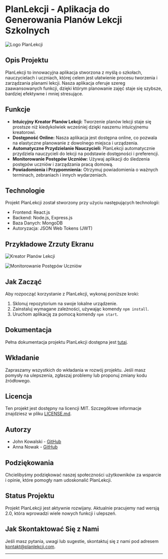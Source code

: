 # PlanLekcji - Aplikacja do Generowania Planów Lekcji Szkolnych

![Logo PlanLekcji](images/logo.png)

## Opis Projektu

PlanLekcji to innowacyjna aplikacja stworzona z myślą o szkołach, nauczycielach i uczniach, której celem jest ułatwienie procesu tworzenia i zarządzania planami lekcji. Nasza aplikacja oferuje szereg zaawansowanych funkcji, dzięki którym planowanie zajęć staje się szybsze, bardziej efektywne i mniej stresujące.

## Funkcje

- **Intuicyjny Kreator Planów Lekcji:** Tworzenie planów lekcji staje się prostsze niż kiedykolwiek wcześniej dzięki naszemu intuicyjnemu kreatorowi.
- **Dostępność Online:** Nasza aplikacja jest dostępna online, co pozwala na elastyczne planowanie z dowolnego miejsca i urządzenia.
- **Automatyczne Przydzielanie Nauczycieli:** PlanLekcji automatycznie przydziela nauczycieli do lekcji na podstawie dostępności i preferencji.
- **Monitorowanie Postępów Uczniów:** Używaj aplikacji do śledzenia postępów uczniów i zarządzania pracą domową.
- **Powiadomienia i Przypomnienia:** Otrzymuj powiadomienia o ważnych terminach, zebraniach i innych wydarzeniach.

## Technologie

Projekt PlanLekcji został stworzony przy użyciu następujących technologii:

- Frontend: React.js
- Backend: Node.js, Express.js
- Baza Danych: MongoDB
- Autoryzacja: JSON Web Tokens (JWT)

## Przykładowe Zrzuty Ekranu

![Kreator Planów Lekcji](images/screenshot1.png)

![Monitorowanie Postępów Uczniów](images/screenshot2.png)

## Jak Zacząć

Aby rozpocząć korzystanie z PlanLekcji, wykonaj poniższe kroki:

1. Sklonuj repozytorium na swoje lokalne urządzenie.
2. Zainstaluj wymagane zależności, używając komendy `npm install`.
3. Uruchom aplikację za pomocą komendy `npm start`.

## Dokumentacja

Pełna dokumentacja projektu PlanLekcji dostępna jest [tutaj](docs/dokumentacja.md).

## Wkładanie

Zapraszamy wszystkich do wkładania w rozwój projektu. Jeśli masz pomysły na ulepszenia, zgłaszaj problemy lub proponuj zmiany kodu źródłowego.

## Licencja

Ten projekt jest dostępny na licencji MIT. Szczegółowe informacje znajdziesz w pliku [LICENSE.md](LICENSE.md).

## Autorzy

- John Kowalski - [GitHub](https://github.com/johnkowalski)
- Anna Nowak - [GitHub](https://github.com/annanowak)

## Podziękowania

Chcielibyśmy podziękować naszej społeczności użytkowników za wsparcie i opinie, które pomogły nam udoskonalić PlanLekcji.

## Status Projektu

Projekt PlanLekcji jest aktywnie rozwijany. Aktualnie pracujemy nad wersją 2.0, która wprowadzi wiele nowych funkcji i ulepszeń.

## Jak Skontaktować Się z Nami

Jeśli masz pytania, uwagi lub sugestie, skontaktuj się z nami pod adresem [kontakt@planlekcji.com](mailto:kontakt@planlekcji.com).

---
